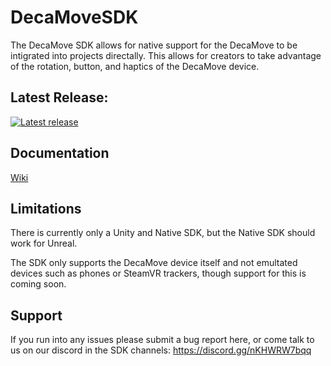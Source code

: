 # DecaMoveSDK

The DecaMove SDK allows for native support for the DecaMove to be intigrated into projects directally. This allows for creators to take advantage of the rotation, button, and haptics of the DecaMove device.

## Latest Release:
<a href="https://github.com/MegadodoGames/DecaMoveSDK/releases/tag/1.0.0">   
  <img src="https://img.shields.io/github/v/release/MegadodoGames/DecaMoveSDK" alt= "Latest release"/>
</a>

## Documentation
<a href="https://github.com/MegadodoGames/DecaMoveSDK/wiki">Wiki</a>

## Limitations
There is currently only a Unity and Native SDK, but the Native SDK should work for Unreal.

The SDK only supports the DecaMove device itself and not emultated devices such as phones or SteamVR trackers, though support for this is coming soon.

## Support
If you run into any issues please submit a bug report here, or come talk to us on our discord in the SDK channels: https://discord.gg/nKHWRW7bqq
